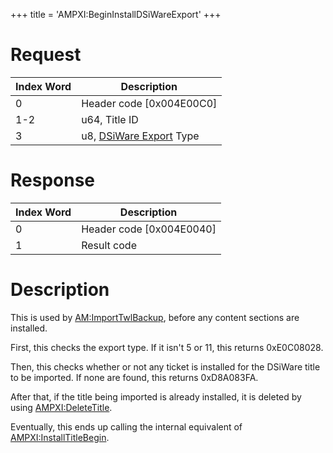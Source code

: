 +++
title = 'AMPXI:BeginInstallDSiWareExport'
+++

# Request

| Index Word | Description                                           |
|------------|-------------------------------------------------------|
| 0          | Header code \[0x004E00C0\]                            |
| 1-2        | u64, Title ID                                         |
| 3          | u8, [DSiWare Export](DSiWare_Exports "wikilink") Type |

# Response

| Index Word | Description                |
|------------|----------------------------|
| 0          | Header code \[0x004E0040\] |
| 1          | Result code                |

# Description

This is used by [AM:ImportTwlBackup](AM:ImportTwlBackup "wikilink"),
before any content sections are installed.

First, this checks the export type. If it isn't 5 or 11, this returns
0xE0C08028.

Then, this checks whether or not any ticket is installed for the DSiWare
title to be imported. If none are found, this returns 0xD8A083FA.

After that, if the title being imported is already installed, it is
deleted by using [AMPXI:DeleteTitle](AMPXI:DeleteTitle "wikilink").

Eventually, this ends up calling the internal equivalent of
[AMPXI:InstallTitleBegin](AMPXI:InstallTitleBegin "wikilink").